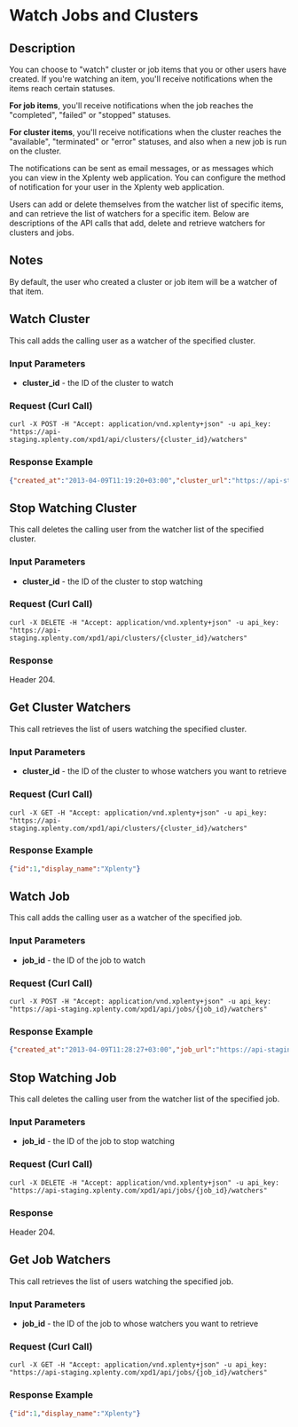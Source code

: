 # Watch Jobs and Clusters

## Description
You can choose to "watch" cluster or job items that you or other users have created. 
If you're watching an item, you'll receive notifications when the items reach certain statuses.

**For job items**, you'll receive notifications when the job reaches the "completed", "failed" or "stopped" statuses.

**For cluster items**, you'll receive notifications when the cluster reaches the "available", "terminated" or "error" statuses,
and also when a new job is run on the cluster.

The notifications can be sent as email messages, or as messages which you can view in the Xplenty web application.
You can configure the method of notification for your user in the Xplenty web application.

Users can add or delete themselves from the watcher list of specific items, and can retrieve the list of watchers for a specific item.
Below are descriptions of the API calls that add, delete and retrieve watchers for clusters and jobs.

## Notes
By default, the user who created a cluster or job item will be a watcher of that item.

## Watch Cluster
This call adds the calling user as a watcher of the specified cluster.

### Input Parameters
* **cluster_id** - the ID of the cluster to watch

### Request (Curl Call)
```shell
curl -X POST -H "Accept: application/vnd.xplenty+json" -u api_key: "https://api-staging.xplenty.com/xpd1/api/clusters/{cluster_id}/watchers"
```

### Response Example
```json
{"created_at":"2013-04-09T11:19:20+03:00","cluster_url":"https://api-staging.xplenty.com/xpd1/api/clusters/370"}
```

## Stop Watching Cluster
This call deletes the calling user from the watcher list of the specified cluster.

### Input Parameters
* **cluster_id** - the ID of the cluster to stop watching

### Request (Curl Call)
```shell
curl -X DELETE -H "Accept: application/vnd.xplenty+json" -u api_key: "https://api-staging.xplenty.com/xpd1/api/clusters/{cluster_id}/watchers"
```

### Response
Header 204.

## Get Cluster Watchers
This call retrieves the list of users watching the specified cluster.

### Input Parameters
* **cluster_id** - the ID of the cluster to whose watchers you want to retrieve

### Request (Curl Call)
```shell
curl -X GET -H "Accept: application/vnd.xplenty+json" -u api_key: "https://api-staging.xplenty.com/xpd1/api/clusters/{cluster_id}/watchers"
```

### Response Example
```json
{"id":1,"display_name":"Xplenty"}
```

## Watch Job
This call adds the calling user as a watcher of the specified job.

### Input Parameters
* **job_id** - the ID of the job to watch

### Request (Curl Call)
```shell
curl -X POST -H "Accept: application/vnd.xplenty+json" -u api_key: "https://api-staging.xplenty.com/xpd1/api/jobs/{job_id}/watchers"
```

### Response Example
```json
{"created_at":"2013-04-09T11:28:27+03:00","job_url":"https://api-staging.xplenty.com/xpd1/api/jobs/492"}
```

## Stop Watching Job
This call deletes the calling user from the watcher list of the specified job.

### Input Parameters
* **job_id** - the ID of the job to stop watching

### Request (Curl Call)
```shell
curl -X DELETE -H "Accept: application/vnd.xplenty+json" -u api_key: "https://api-staging.xplenty.com/xpd1/api/jobs/{job_id}/watchers"
```

### Response
Header 204.

## Get Job Watchers
This call retrieves the list of users watching the specified job.

### Input Parameters
* **job_id** - the ID of the job to whose watchers you want to retrieve

### Request (Curl Call)
```shell
curl -X GET -H "Accept: application/vnd.xplenty+json" -u api_key: "https://api-staging.xplenty.com/xpd1/api/jobs/{job_id}/watchers"
```

### Response Example
```json
{"id":1,"display_name":"Xplenty"}
```
